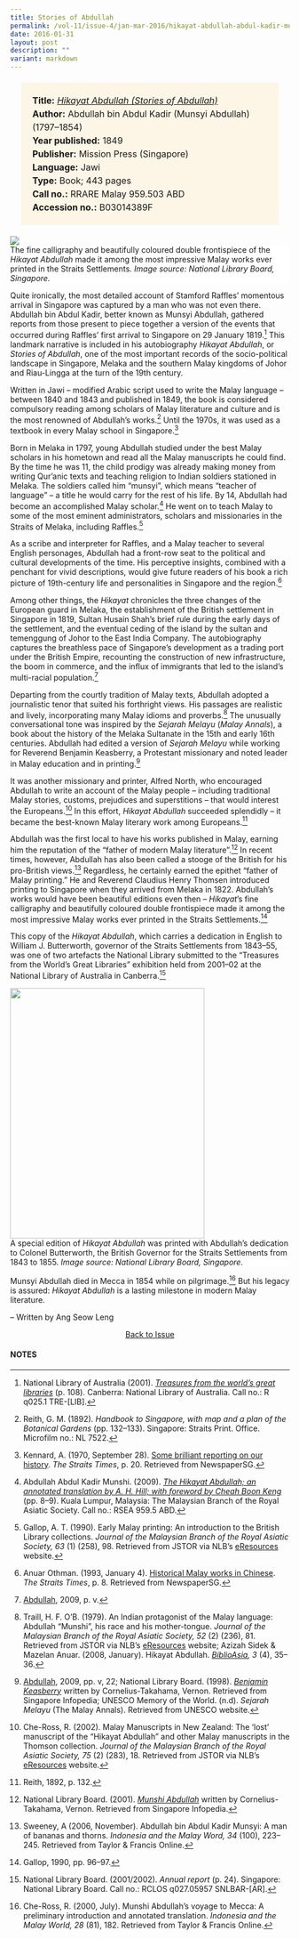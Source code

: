 ```yaml
---
title: Stories of Abdullah
permalink: /vol-11/issue-4/jan-mar-2016/hikayat-abdullah-abdul-kadir-munsyi/
date: 2016-01-31
layout: post
description: ""
variant: markdown
---
```

<span style="background-colour: #fdf5e6; padding: 20px; margin: 20px; background:#fdf5e6; display:block; font-size:1rem; line-height:1.5rem;"> 
	<b>Title:</b> <a href="https://eresources.nlb.gov.sg/printheritage/detail/81c0b1e2-807f-433b-b9d1-500ab4d06e62.aspx"><i>Hikayat Abdullah (Stories of Abdullah)</i></a><br>
<b>Author:</b> Abdullah bin Abdul Kadir (Munsyi 
Abdullah) (1797–1854)<br>
<b>Year published:</b> 1849<br>
<b>Publisher:</b> Mission Press (Singapore)<br>
<b>Language:</b> Jawi<br>
<b>Type:</b> Book; 443 pages<br>
<b>Call no.:</b> RRARE Malay 959.503 ABD<br>
<b>Accession no.:</b> B03014389F
</span>

<img src="/images/vol-11-issue-4/stories-of-abdullah/Ab2.JPG">
<div style="background-color: white;">The fine calligraphy and beautifully coloured double frontispiece of the <i>Hikayat Abdullah</i> made it among the most impressive Malay works ever printed in the Straits Settlements. <i>Image source: National Library Board, Singapore.</i></div>

Quite ironically, the most detailed account of Stamford Raffles’ momentous arrival in Singapore was captured by a man who was not even there. Abdullah bin Abdul Kadir, better known as Munsyi Abdullah, gathered reports from those present to piece together a version of the events that occurred during Raffles’ first arrival to Singapore on 29 January 1819.[^1] This landmark narrative is included in his autobiography *Hikayat Abdullah*, or *Stories of Abdullah*, one of the most important records of the socio-political landscape in Singapore, Melaka and the southern Malay kingdoms of Johor and Riau-Lingga at the turn of the 19th century.

Written in Jawi – modified Arabic script used to write the Malay language – between 1840 and 1843 and published in 1849, the book is considered compulsory reading among scholars of Malay literature and culture and is the most renowned of Abdullah’s works.[^2] Until the 1970s, it was used as a textbook in every Malay school in Singapore.[^3]

Born in Melaka in 1797, young Abdullah studied under the best Malay scholars in his hometown and read all the Malay manuscripts he could find. By the time he was 11, the child prodigy was already making money from writing Qur’anic texts and teaching religion to Indian soldiers stationed in Melaka. The soldiers called him “munsyi”, which means “teacher of language” – a title he would carry for the rest of his life. By 14, Abdullah had become an accomplished Malay scholar.[^4] He went on to teach Malay to some of the most eminent administrators, scholars and missionaries in the Straits of Melaka, including Raffles.[^5]

As a scribe and interpreter for Raffles, and a Malay teacher to several English personages, Abdullah had a front-row seat to the political and cultural developments of the time. His perceptive insights, combined with a penchant for vivid descriptions, would give future readers of his book a rich picture of 19th-century life and personalities in Singapore and the region.[^6]

Among other things, the *Hikayat* chronicles the three changes of the European guard in Melaka, the establishment of the British settlement in Singapore in 1819, Sultan Husain Shah’s brief rule during the early days of the settlement, and the 
eventual ceding of the island by the sultan and temenggung of Johor to the East India Company. The autobiography captures the breathless pace of Singapore’s development as a trading port under the British Empire, recounting the construction of new infrastructure, the boom in commerce, and the influx of immigrants that led to the island’s multi-racial population.[^7]

Departing from the courtly tradition of Malay texts, Abdullah adopted a journalistic tenor that suited his forthright views. His passages are realistic and lively, incorporating many Malay idioms and proverbs.[^8] The unusually 
conversational tone was inspired by the *Sejarah Melayu* (*Malay Annals*), a book about the history of the Melaka Sultanate in the 
15th and early 16th centuries. Abdullah had edited a version of *Sejarah Melayu* while working for Reverend Benjamin Keasberry, a Protestant missionary and noted leader in Malay education and in printing.[^9]

It was another missionary and printer, Alfred North, who encouraged Abdullah to write an account of the Malay people – including traditional Malay stories, customs, prejudices and superstitions – that would interest the Europeans.[^10] In this effort, *Hikayat Abdullah* succeeded splendidly – it became the best-known Malay literary work among Europeans.[^11]

Abdullah was the first local to have his works published in Malay, earning him the reputation of the “father of modern Malay literature”.[^12] In recent times, however, Abdullah has also been called a stooge of the British for his pro-British 
views.[^13] Regardless, he certainly earned the epithet “father of Malay printing.” He and Reverend Claudius Henry Thomsen introduced printing to Singapore when they arrived from Melaka in 1822. Abdullah’s works would have been beautiful editions even then – *Hikayat*’s fine calligraphy and beautifully coloured double frontispiece made it among the most impressive Malay works ever printed in the Straits Settlements.[^14]

This copy of the *Hikayat Abdullah*, which carries a dedication in English to William J. Butterworth, governor of the Straits Settlements from 1843–55, was one of two artefacts the National Library submitted to the “Treasures from the World’s Great Libraries” exhibition held from 2001–02 at the National Library of Australia in Canberra.[^15]

<img style="width: 350px; height: 450px;" src="/images/vol-11-issue-4/stories-of-abdullah/Ab1.JPG">
<div style="background-color: white;">A special edition of <i>Hikayat Abdullah</i> was printed with Abdullah’s dedication to Colonel Butterworth, the British Governor for the Straits Settlements from 1843 to 1855. <i>Image source: National Library Board, Singapore.</i></div>

Munsyi Abdullah died in Mecca in 1854 while on pilgrimage.[^16] But his legacy is assured: *Hikayat Abdullah* is a lasting milestone in modern Malay literature.

– Written by Ang Seow Leng

<a href="/vol-11/issue-4/jan-mar-2016/"><center>Back to Issue</center></a>

#### **NOTES**
[^1]:National Library of Australia (2001). [*Treasures from the world’s great libraries*](http://eservice.nlb.gov.sg/item_holding_s.aspx?bid=10864294) (p. 108). Canberra: National Library of Australia. Call no.: R q025.1 TRE-[LIB].
[^2]:Reith, G. M. (1892). *Handbook to Singapore, with map and a plan of the Botanical Gardens* (pp. 132–133).  Singapore: Straits Print. Office. Microfilm no.: NL 7522.
[^3]:Kennard, A. (1970, September 28). [Some brilliant reporting on our history](http://eresources.nlb.gov.sg/newspapers/Digitised/Article/straitstimes19700928-1.2.119.aspx). *The Straits Times*, p. 20. Retrieved from NewspaperSG.
[^4]:Abdullah Abdul Kadir Munshi. (2009). [*The Hikayat Abdullah; an annotated translation by A. H. Hill; with foreword by Cheah Boon Keng*](http://eservice.nlb.gov.sg/item_holding_s.aspx?bid=13606908) (pp. 8–9). Kuala Lumpur, Malaysia: The Malaysian Branch of the Royal Asiatic Society. Call no.: RSEA 959.5 ABD.
[^5]:Gallop, A. T. (1990). Early Malay printing: An introduction to the British Library collections. *Journal of the Malaysian Branch of the Royal Asiatic Society, 63* (1) (258), 98. Retrieved from JSTOR via NLB’s [eResources](https://eresources.nlb.gov.sg/main) website.
[^6]:Anuar Othman. (1993, January 4). [Historical Malay works in Chinese](http://eresources.nlb.gov.sg/newspapers/Digitised/Article/straitstimes19930104-1.2.71.5.5.aspx). *The Straits Times*, p. 8. Retrieved from NewspaperSG.
[^7]:[Abdullah](http://eservice.nlb.gov.sg/item_holding_s.aspx?bid=13606908), 2009, p. v.
[^8]:Traill, H. F. O’B. (1979). An Indian protagonist of the Malay language: Abdullah “Munshi”, his race and his mother-tongue. *Journal of the Malaysian Branch of the Royal Asiatic Society, 52* (2) (236), 81. Retrieved from JSTOR via NLB’s [eResources](https://eresources.nlb.gov.sg/main) website; Azizah Sidek &amp; Mazelan Anuar. (2008, January). Hikayat Abdullah. [*BiblioAsia*](https://biblioasia.nlb.gov.sg/all-issues/)*, 3* (4), 35–36.
[^9]:[Abdullah](http://eservice.nlb.gov.sg/item_holding_s.aspx?bid=13606908), 2009, pp. v, 22; National Library Board. (1998). [*Benjamin Keasberry*](https://www.nlb.gov.sg/main/article-detail?cmsuuid=f65a75d3-057e-44ca-adf8-cd8c68c15214) written by Cornelius-Takahama, Vernon. Retrieved from Singapore Infopedia; UNESCO Memory of the World. (n.d). *Sejarah Melayu* (The Malay Annals). Retrieved from UNESCO website.
[^10]:Che-Ross, R. (2002). Malay Manuscripts in New Zealand: The ‘lost’ manuscript of the “Hikayat Abdullah” and other Malay manuscripts in the Thomson collection. *Journal of the Malaysian Branch of the Royal Asiatic Society, 75* (2) (283), 18. Retrieved from JSTOR via NLB’s [eResources](https://eresources.nlb.gov.sg/main) website.
[^11]:Reith, 1892, p. 132.
[^12]:National Library Board. (2001). [*Munshi Abdullah*](http://eresources.nlb.gov.sg/infopedia/articles/SIP_503_2004-12-27.html) written by Cornelius-Takahama, Vernon. Retrieved from Singapore Infopedia.
[^13]:Sweeney, A (2006, November). Abdullah bin Abdul Kadir Munsyi: A man of bananas and thorns. *Indonesia and the Malay Word, 34* (100), 223–245. Retrieved from Taylor &amp; Francis Online.
[^14]:Gallop, 1990, pp. 96–97.
[^15]:National Library Board. (2001/2002). *Annual report* (p. 24). Singapore: National Library Board. Call no.: RCLOS q027.05957 SNLBAR-[AR].
[^16]:Che-Ross, R. (2000, July). Munshi Abdullah’s voyage to Mecca: A preliminary introduction and annotated translation. *Indonesia and the Malay World, 28* (81), 182. Retrieved from Taylor &amp; Francis Online.